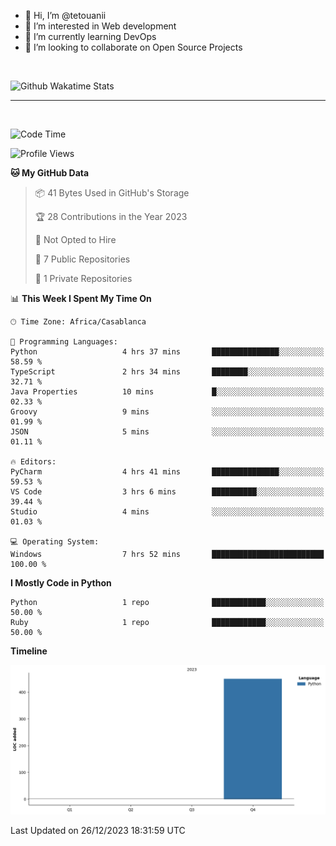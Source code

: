 - 👋 Hi, I’m @tetouanii
- 👀 I’m interested in Web development
- 🌱 I’m currently learning DevOps
- 💞️ I’m looking to collaborate on Open Source Projects

<br/>


![Github Wakatime Stats](https://github-readme-stats.vercel.app/api/wakatime/?username=@walidbosso&layout=compact&&theme=default&link="https://www.github.com/USERNAME/") 

--- 

<br/>


  
<!--START_SECTION:waka-->
![Code Time](http://img.shields.io/badge/Code%20Time-9%20hrs%2012%20mins-blue)

![Profile Views](http://img.shields.io/badge/Profile%20Views-121-blue)

**🐱 My GitHub Data** 

> 📦 41 Bytes Used in GitHub's Storage 
 > 
> 🏆 28 Contributions in the Year 2023
 > 
> 🚫 Not Opted to Hire
 > 
> 📜 7 Public Repositories 
 > 
> 🔑 1 Private Repositories 
 > 
📊 **This Week I Spent My Time On** 

```text
🕑︎ Time Zone: Africa/Casablanca

💬 Programming Languages: 
Python                   4 hrs 37 mins       ███████████████░░░░░░░░░░   58.59 % 
TypeScript               2 hrs 34 mins       ████████░░░░░░░░░░░░░░░░░   32.71 % 
Java Properties          10 mins             █░░░░░░░░░░░░░░░░░░░░░░░░   02.33 % 
Groovy                   9 mins              ░░░░░░░░░░░░░░░░░░░░░░░░░   01.99 % 
JSON                     5 mins              ░░░░░░░░░░░░░░░░░░░░░░░░░   01.11 % 

🔥 Editors: 
PyCharm                  4 hrs 41 mins       ███████████████░░░░░░░░░░   59.53 % 
VS Code                  3 hrs 6 mins        ██████████░░░░░░░░░░░░░░░   39.44 % 
Studio                   4 mins              ░░░░░░░░░░░░░░░░░░░░░░░░░   01.03 % 

💻 Operating System: 
Windows                  7 hrs 52 mins       █████████████████████████   100.00 % 
```

**I Mostly Code in Python** 

```text
Python                   1 repo              ████████████░░░░░░░░░░░░░   50.00 % 
Ruby                     1 repo              ████████████░░░░░░░░░░░░░   50.00 % 
```



**Timeline**

![Lines of Code chart](https://raw.githubusercontent.com/tetouanii/tetouanii/main/assets/bar_graph.png)


 Last Updated on 26/12/2023 18:31:59 UTC
<!--END_SECTION:waka-->
